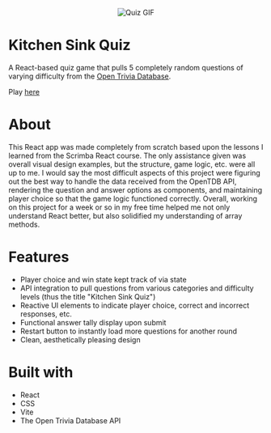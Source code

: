 <p align="center">
<img src="https://raw.githubusercontent.com/austingw/austingw.github.io/main/src/assets/quiz-app.gif" alt="Quiz GIF" />
</p>

# Kitchen Sink Quiz #

A React-based quiz game that pulls 5 completely random questions of varying difficulty from the <a href="https://opentdb.com/" >Open Trivia Database</a>.

Play <a href="austingw.github.io/quiz-app">here</a>

# About # 

This React app was made completely from scratch based upon the lessons I learned from the Scrimba React course. The only assistance given was overall visual design examples, but the structure, game logic, etc. were all up to me. I would say the most difficult aspects of this project were figuring out the best way to handle the data received from the OpenTDB API, rendering the question and answer options as components, and maintaining player choice so that the game logic functioned correctly. Overall, working on this project for a week or so in my free time helped me not only understand React better, but also solidified my understanding of array methods. 

# Features #

- Player choice and win state kept track of via state
- API integration to pull questions from various categories and difficulty levels (thus the title "Kitchen Sink Quiz")
- Reactive UI elements to indicate player choice, correct and incorrect responses, etc.
- Functional answer tally display upon submit
- Restart button to instantly load more questions for another round
- Clean, aesthetically pleasing design

# Built with #

- React
- CSS
- Vite
- The Open Trivia Database API
